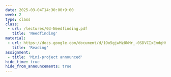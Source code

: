```yaml
---
date: 2025-03-04T14:30:00+9:00
week: 2
type: class
class:
 - url: /lectures/03-Needfinding.pdf
   title: 'Needfinding'
material:
 - url: https://docs.google.com/document/d/1Oo5gjwMz8kMr_-0SDVCIxEmdgHKgJvBMgrc-1vwhPgU/edit?usp=sharing
   title: 'Reading'
assignment:
 - title: 'Mini-project announced'
hide_time: true
hide_from_announcements: true
---
```

